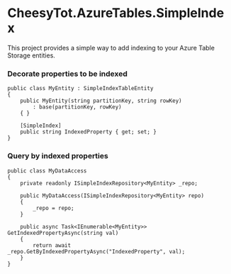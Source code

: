 # CheesyTot.AzureTables.SimpleIndex

This project provides a simple way to add indexing to your Azure Table Storage entities.

### Decorate properties to be indexed

```
public class MyEntity : SimpleIndexTableEntity
{
    public MyEntity(string partitionKey, string rowKey)
        : base(partitionKey, rowKey)
    { }
    
    [SimpleIndex]
    public string IndexedProperty { get; set; }
}
```
### Query by indexed properties

```
public class MyDataAccess
{
    private readonly ISimpleIndexRepository<MyEntity> _repo;

    public MyDataAccess(ISimpleIndexRepository<MyEntity> repo)
    {
        _repo = repo;
    }
    
    public async Task<IEnumerable<MyEntity>> GetIndexedPropertyAsync(string val)
    {
        return await _repo.GetByIndexedPropertyAsync("IndexedProperty", val);
    }
}
```
